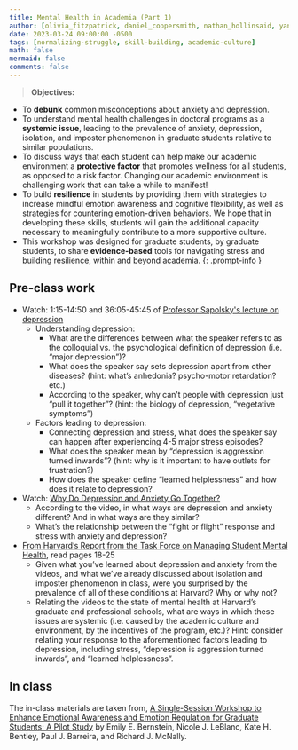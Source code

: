 ```yaml
---
title: Mental Health in Academia (Part 1)
author: [olivia_fitzpatrick, daniel_coppersmith, nathan_hollinsaid, yaniv_yacoby]
date: 2023-03-24 09:00:00 -0500
tags: [normalizing-struggle, skill-building, academic-culture]
math: false
mermaid: false
comments: false
---
```


> **Objectives:**
* To **debunk** common misconceptions about anxiety and depression.
* To understand mental health challenges in doctoral programs as a **systemic issue**, leading to the prevalence of anxiety, depression, isolation, and imposter phenomenon in graduate students relative to similar populations.
* To discuss ways that each student can help make our academic environment a **protective factor** that promotes wellness for all students, as opposed to a risk factor. Changing our academic environment is challenging work that can take a while to manifest!
* To build **resilience** in students by providing them with strategies to increase mindful emotion awareness and cognitive flexibility, as well as strategies for countering emotion-driven behaviors. We hope that in developing these skills, students will gain the additional capacity necessary to meaningfully contribute to a more supportive culture. 
* This workshop was designed for graduate students, by graduate students, to share **evidence-based** tools for navigating stress and building resilience, within and beyond academia. 
{: .prompt-info }


## Pre-class work
* Watch: 1:15-14:50 and 36:05-45:45 of [Professor Sapolsky's lecture on depression](https://www.youtube.com/watch?v=NOAgplgTxfc&t=75s)
  * Understanding depression:
    * What are the differences between what the speaker refers to as the colloquial vs. the psychological definition of depression (i.e. “major depression”)?
    * What does the speaker say sets depression apart from other diseases? (hint: what’s anhedonia? psycho-motor retardation? etc.) 
    * According to the speaker, why can’t people with depression just “pull it together”? (hint: the biology of depression, “vegetative symptoms”) 
  * Factors leading to depression:
    * Connecting depression and stress, what does the speaker say can happen after experiencing 4-5 major stress episodes?
    * What does the speaker mean by “depression is aggression turned inwards”? (hint: why is it important to have outlets for frustration?)
    * How does the speaker define “learned helplessness” and how does it relate to depression? 
* Watch: [Why Do Depression and Anxiety Go Together?](https://www.youtube.com/watch?v=xdAjGRvxGPM)
  * According to the video, in what ways are depression and anxiety different? And in what ways are they similar?
  * What’s the relationship between the “fight or flight” response and stress with anxiety and depression?
* [From Harvard’s Report from the Task Force on Managing Student Mental Health](https://provost.harvard.edu/files/provost/files/report_of_the_task_force_on_managing_student_mental_health.pdf), read pages 18-25
  * Given what you’ve learned about depression and anxiety from the videos, and what we’ve already discussed about isolation and imposter phenomenon in class, were you surprised by the prevalence of all of these conditions at Harvard? Why or why not?
  * Relating the videos to the state of mental health at Harvard’s graduate and professional schools, what are ways in which these issues are systemic (i.e. caused by the academic culture and environment, by the incentives of the program, etc.)? Hint: consider relating your response to the aforementioned factors leading to depression, including stress, “depression is aggression turned inwards”, and “learned helplessness”. 



## In class 

The in-class materials are taken from, [A Single-Session Workshop to Enhance Emotional Awareness and Emotion Regulation for Graduate Students: A Pilot Study](https://www.sciencedirect.com/science/article/abs/pii/S1077722920301127?via%3Dihub) by Emily E. Bernstein, Nicole J. LeBlanc, Kate H. Bentley, Paul J. Barreira, and Richard J. McNally.


